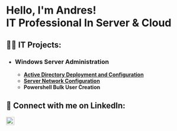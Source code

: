 <h1>Hello, I'm Andres! <br/> IT Professional In Server & Cloud </a></h1>

<h2>👨‍💻 IT Projects:</h2>

- <h3>Windows Server Administration</h3>

  - <b>[Active Directory Deployment and Configuration](https://github.com/andres1rosa/ActiveDirectoryConfiguration)</b>
  - <b>[Server Network Configuration](https://github.com/andres1rosa/ServerNetworkConfiguration/tree/main)</b>
  - <b>Powershell Bulk User Creation</b>
  
<h2>🤳 Connect with me on LinkedIn:</h2>

[<img align="left" alt="JoshMadakor | LinkedIn" width="22px" src="https://cdn.jsdelivr.net/npm/simple-icons@v3/icons/linkedin.svg" />][linkedin]

[linkedin]: https://www.linkedin.com/in/andres1rosa/
